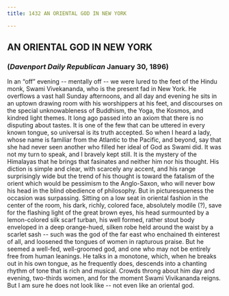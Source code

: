 ```yaml
---
title: 1432 AN ORIENTAL GOD IN NEW YORK

---
```

  

## AN ORIENTAL GOD IN NEW YORK

### (*Davenport Daily Republican* January 30, 1896)

In an “off” evening -- mentally off -- we were lured to the feet of the
Hindu monk, Swami Vivekananda, who is the present fad in New York. He
overflows a vast hall Sunday afternoons, and all day and evening he sits
in an uptown drawing room with his worshippers at his feet, and
discourses on the special unknowableness of Buddhism, the Yoga, the
Kosmos, and kindred light themes. It long ago passed into an axiom that
there is no disputing about tastes. It is one of the few that can be
uttered in every known tongue, so universal is its truth accepted. So
when I heard a lady, whose name is familiar from the Atlantic to the
Pacific, and beyond, say that she had never seen another who filled her
ideal of God as Swami did. It was not my turn to speak, and I bravely
kept still. It is the mystery of the Himalayas that he brings that
fasinates and neither him nor his thought. His diction is simple and
clear, with scarcely any accent, and his range surprisingly wide but the
trend of his thought is toward the fatalism of the orient which would be
pessimism to the Anglo-Saxon, who will never bow his head in the blind
obedience of philosophy. But in picturesqueness the occasion was
surpassing. Sitting on a low seat in oriental fashion in the center of
the room, his dark, richly, colored face, absolutely modile (?), save
for the flashing light of the great brown eyes, his head surmounted by a
lemon-colored silk scarf turban, his well formed, rather stout body
enveloped in a deep orange-hued, silken robe held around the waist by a
scarlet sash -- such was the god of the far east who enchained th
einterest of all, and loosened the tongues of women in rapturous praise.
But he seemed a well-fed, well-groomed god, and one who may not be
entirely free from human leanings. He talks in a monotone, which, when
he breaks out in his own tongue, as he frequently does, descends into a
chanting rhythm of tone that is rich and musical. Crowds throng about
him day and evening, two-thirds women, and for the moment Swami
Vivikananda reigns. But I am sure he does not look like -- not even like
an oriental god.